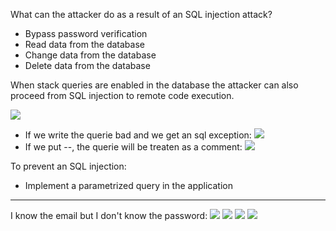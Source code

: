 What can the attacker do as a result of an SQL injection attack?
- Bypass password verification
- Read data from the database
- Change data from the database
- Delete data from the database

When stack queries are enabled in the database the attacker can also proceed from SQL injection to remote code execution.

![](img/sql1.png)
- If we write the querie bad and we get an sql exception:
![](img/sql2.png)
- If we put --, the querie will be treaten as a comment:
![](img/sql3.png)

To prevent an SQL injection:
- Implement a parametrized query in the application

---
I know the email but I don't know the password:
![](img/sql5.png)
![](img/sql6.png)
![](img/sql7.png)
![](img/sql8.png)